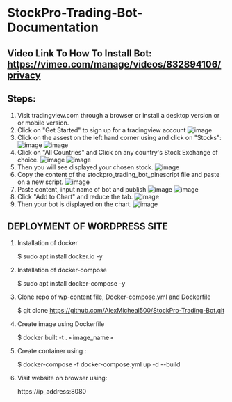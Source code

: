 # StockPro-Trading-Bot-Documentation
## Video Link To How To Install Bot: https://vimeo.com/manage/videos/832894106/privacy
## Steps:
1. Visit tradingview.com through a browser or install a desktop version or or mobile version.
2. Click on "Get Started" to sign up for a tradingview account
![image](https://github.com/AlexMicheal500/StockPro-Trading-Bot/assets/99332618/9c82bb42-5b22-4aa7-ab34-db04671154a6)
3. Click on the assest on the left hand corner using and click on "Stocks":
![image](https://github.com/AlexMicheal500/StockPro-Trading-Bot/assets/99332618/3edbc1d0-1609-428d-a6a5-9ca356ff2326)
![image](https://github.com/AlexMicheal500/StockPro-Trading-Bot/assets/99332618/6449fb0e-525a-4e64-914b-866f758ae5a5)
4. Click on "All Countries" and Click on any country's Stock Exchange of choice.
![image](https://github.com/AlexMicheal500/StockPro-Trading-Bot/assets/99332618/6e4aa41e-78c8-48b3-af0b-600aea5edcb4)
![image](https://github.com/AlexMicheal500/StockPro-Trading-Bot/assets/99332618/24f9cfc5-b873-430d-a44c-00faeb579d46)
5. Then you will see displayed your chosen stock.
![image](https://github.com/AlexMicheal500/StockPro-Trading-Bot/assets/99332618/623d6196-cb2f-4f1c-889e-8ec7e1edfa43)
6. Copy the content of the stockpro_trading_bot_pinescript file and paste on a new script.
![image](https://github.com/AlexMicheal500/StockPro-Trading-Bot/assets/99332618/d79e67da-1560-4bb6-a140-69ba64053c27)
7. Paste content, input name of bot and publish
![image](https://github.com/AlexMicheal500/StockPro-Trading-Bot/assets/99332618/4d5f47cf-48a5-4f43-b101-db06ad1173b0)
![image](https://github.com/AlexMicheal500/StockPro-Trading-Bot/assets/99332618/29e380f5-4731-4756-b0af-b91beb0997f7)
8. Click "Add to Chart" and reduce the tab.
![image](https://github.com/AlexMicheal500/StockPro-Trading-Bot/assets/99332618/6145b784-31bc-4462-abd5-dba09ce7308b)
9. Then your bot is displayed on the chart.
![image](https://github.com/AlexMicheal500/StockPro-Trading-Bot/assets/99332618/9e1d7692-c8ec-41f6-bdf1-220285c19c5a)



## DEPLOYMENT OF WORDPRESS SITE
1. Installation of docker

   $ sudo apt install docker.io -y
   
2. Installation of docker-compose

   $ sudo apt install docker-compose -y
   
3. Clone repo of wp-content file, Docker-compose.yml and Dockerfile

   $ git clone https://github.com/AlexMicheal500/StockPro-Trading-Bot.git
   
4. Create image using Dockerfile

   $ docker built -t . <image_name>

5. Create container using :

   $ docker-compose -f docker-compose.yml up -d --build

6. Visit website on browser using:

   https://ip_address:8080
   
   







